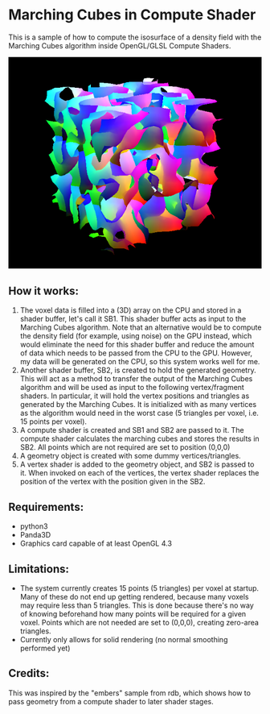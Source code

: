 Marching Cubes in Compute Shader
================================

This is a sample of how to compute the isosurface of a density field with the Marching Cubes algorithm inside OpenGL/GLSL Compute Shaders.

![screenshot](Screenshot.png)

How it works:
--------------
1. The voxel data is filled into a (3D) array on the CPU and stored in a shader buffer, let's call it SB1. This shader buffer acts as input to the Marching Cubes algorithm. Note that an alternative would be to compute the density field (for example, using noise) on the GPU instead, which would eliminate the need for this shader buffer and reduce the amount of data which needs to be passed from the CPU to the GPU. However, my data will be generated on the CPU, so this system works well for me.
2. Another shader buffer, SB2, is created to hold the generated geometry. This will act as a method to transfer the output of the Marching Cubes algorithm and will be used as input to the following vertex/fragment shaders. In particular, it will hold the vertex positions and triangles as generated by the Marching Cubes. It is initialized with as many vertices as the algorithm would need in the worst case (5 triangles per voxel, i.e. 15 points per voxel).
3. A compute shader is created and SB1 and SB2 are passed to it. The compute shader calculates the marching cubes and stores the results in SB2. All points which are not required are set to position (0,0,0)
4. A geometry object is created with some dummy vertices/triangles.
5. A vertex shader is added to the geometry object, and SB2 is passed to it. When invoked on each of the vertices, the vertex shader replaces the position of the vertex with the position given in the SB2.

Requirements:
--------------
- python3
- Panda3D
- Graphics card capable of at least OpenGL 4.3

Limitations:
--------------
- The system currently creates 15 points (5 triangles) per voxel at startup. Many of these do not end up getting rendered, because many voxels may require less than 5 triangles. This is done because there's no way of knowing beforehand how many points will be required for a given voxel. Points which are not needed are set to (0,0,0), creating zero-area triangles.
- Currently only allows for solid rendering (no normal smoothing performed yet)

Credits:
--------------
This was inspired by the "embers" sample from rdb, which shows how to pass geometry from a compute shader to later shader stages.

